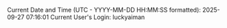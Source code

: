 Current Date and Time (UTC - YYYY-MM-DD HH:MM:SS formatted): 2025-09-27 07:16:01
Current User's Login: luckyaiman
